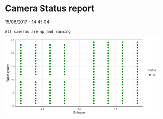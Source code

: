 Camera Status report
================
15/06/2017 - 14:45:04

    All cameras are up and running

![](camreport_files/figure-markdown_github/unnamed-chunk-2-1.png)
